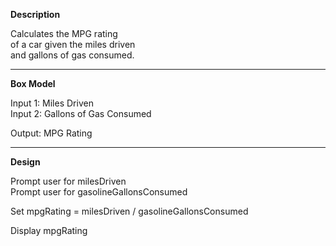 **Description**

Calculates the MPG rating  
of a car given the miles driven  
and gallons of gas consumed.

***********************************

**Box Model**

Input 1: Miles Driven  
Input 2: Gallons of Gas Consumed

Output: MPG Rating

***********************************

**Design**

Prompt user for milesDriven  
Prompt user for gasolineGallonsConsumed

Set mpgRating = milesDriven / gasolineGallonsConsumed

Display mpgRating
